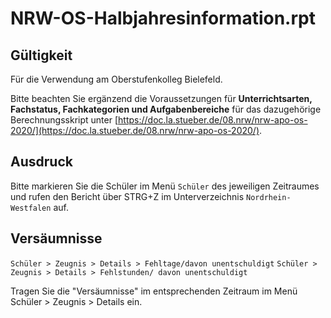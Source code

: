﻿# NRW-OS-Halbjahresinformation.rpt

## Gültigkeit

Für die Verwendung am Oberstufenkolleg Bielefeld. 

Bitte beachten Sie ergänzend die Voraussetzungen für **Unterrichtsarten, Fachstatus, Fachkategorien und Aufgabenbereiche** für das dazugehörige Berechnungsskript unter [https://doc.la.stueber.de/08.nrw/nrw-apo-os-2020/](https://doc.la.stueber.de/08.nrw/nrw-apo-os-2020/).

## Ausdruck

Bitte markieren Sie die Schüler im Menü `Schüler` des jeweiligen Zeitraumes und rufen den Bericht über STRG+Z im Unterverzeichnis `Nordrhein-Westfalen` auf. 

## Versäumnisse

`Schüler > Zeugnis > Details > Fehltage/davon unentschuldigt`
`Schüler > Zeugnis > Details > Fehlstunden/ davon unentschuldigt`

Tragen Sie die "Versäumnisse" im entsprechenden Zeitraum im Menü Schüler > Zeugnis > Details ein.